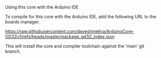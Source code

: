 Using this core with the Arduino IDE

To compile for this core with the Arduino IDE, add the following URL to the boards manager.

https://raw.githubusercontent.com/deveshmehra/ArduinoCore-GD32v1/refs/heads/master/package_gd32_index.json

This will install the core and compiler toolchain against the 'main' git branch.


